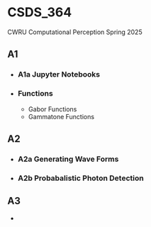 # CSDS_364
CWRU Computational Perception Spring 2025

## A1
- ### A1a Jupyter Notebooks
- ### Functions
    - Gabor Functions
    - Gammatone Functions 
## A2
- ### A2a Generating Wave Forms
- ### A2b Probabalistic Photon Detection 

## A3
- 